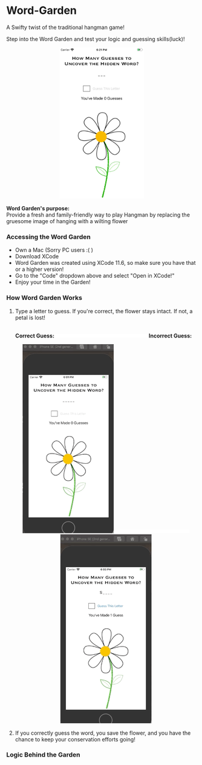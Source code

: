 # Word-Garden
A Swifty twist of the traditional hangman game!

Step into the Word Garden and test your logic and guessing skills(luck)!

<p align = "center"><kbd><img src = "/images/game_start.png" height = "400"></kbd></p>

<p><strong>Word Garden's purpose:</strong><br>Provide a fresh and family-friendly way to play Hangman by replacing the gruesome image of hanging with a wilting flower</p>

<h3> Accessing the Word Garden</h3>
<ul>
  <li>Own a Mac (Sorry PC users :( )</li>
  <li>Download XCode</li>
  <li>Word Garden was created using XCode 11.6, so make sure you have that or a higher version!</li>
  <li>Go to the "Code" dropdown above and select "Open in XCode!"</li>
  <li>Enjoy your time in the Garden!</li>
</ul>

<h3>How Word Garden Works</h3>
<ol>
  <li>Type a letter to guess. If you're correct, the flower stays intact. If not, a petal is lost!</li>
  <br>
  <p><strong>Correct Guess:</strong><img src = "/images/white_space.png" height = "10" width = "250"><strong>Incorrect Guess:</strong></p>
  <p align = "center"><kbd><img src = "/images/correct_guess.gif" height = "500"></kbd><img src = "/images/white_space.png" height = "10" width = "200"><kbd><img src = "/images/wrong_guess.gif" height = "500"></kbd></p>
  <p align = "center"></p>
  <li>If you correctly guess the word, you save the flower, and you have the chance to keep your conservation efforts going!</li>
</ol>
<h3>Logic Behind the Garden</h3>
